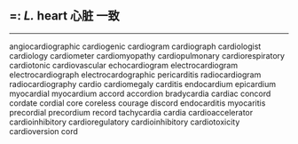 ## =: *L.* heart 心脏 一致

---
angiocardiographic
cardiogenic
cardiogram
cardiograph
cardiologist
cardiology
cardiometer
cardiomyopathy
cardiopulmonary
cardiorespiratory
cardiotonic
cardiovascular
echocardiogram
electrocardiogram
electrocardiograph
electrocardographic
pericarditis
radiocardiogram
radiocardiography
cardio
cardiomegaly
carditis
endocardium
epicardium
myocardial
myocardium
accord
accordion
bradycardia
cardiac
concord
cordate
cordial
core
coreless
courage
discord
endocarditis
myocaritis
precordial
precordium
record
tachycardia
cardia
cardioaccelerator
cardioinhibitory
cardioregulatory
cardioinhibitory
cardiotoxicity
cardioversion
cord
